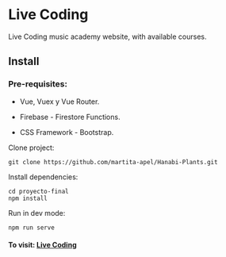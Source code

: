 # Live Coding

Live Coding music academy website, with available courses.

## Install

### Pre-requisites:

- Vue, Vuex y Vue Router.

* Firebase - Firestore Functions.

* CSS Framework - Bootstrap.

Clone project:

```
git clone https://github.com/martita-apel/Hanabi-Plants.git
```

Install dependencies:

```
cd proyecto-final
npm install
```

Run in dev mode:

```
npm run serve
```

#### To visit: [Live Coding]()
